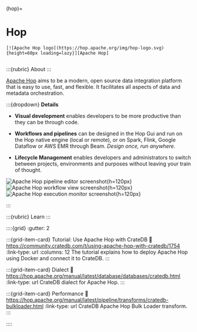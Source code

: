 (hop)=
# Hop

```{div} .float-right
[![Apache Hop logo](https://hop.apache.org/img/hop-logo.svg){height=60px loading=lazy}][Apache Hop]
```
```{div} .clearfix
```

:::{rubric} About
:::

[Apache Hop] aims to be a modern, open source data integration platform that is
easy to use, fast, and flexible. It facilitates all aspects of data and metadata
orchestration.

:::{dropdown} **Details**

- **Visual development** enables developers to be more productive than they can
  be through code.

- **Workflows and pipelines** can be designed in the Hop Gui and run on the Hop
  native engine (local or remote), or on Spark, Flink, Google Dataflow or AWS EMR
  through Beam. _Design once, run anywhere._

- **Lifecycle Management** enables developers and administrators to switch between
  projects, environments and purposes without leaving your train of thought.

![Apache Hop pipeline editor screenshot](https://github.com/crate/crate-clients-tools/assets/453543/da6baf11-8430-4a0f-b2df-55717ce02802){h=120px}
![Apache Hop workflow view screenshot](https://github.com/crate/crate-clients-tools/assets/453543/60cfc82a-db0a-49f1-8e26-a37b774b3614){h=120px}
![Apache Hop execution monitor screenshot](https://github.com/crate/crate-clients-tools/assets/453543/2bd59577-b664-45ae-a71e-36a130d36739){h=120px}

:::

:::{rubric} Learn
:::
 
::::{grid}
:gutter: 2

:::{grid-item-card} Tutorial: Use Apache Hop with CrateDB
:link: https://community.cratedb.com/t/using-apache-hop-with-cratedb/1754
:link-type: url
:columns: 12
The tutorial explains how to deploy Apache Hop using Docker and connect it to CrateDB.
:::

:::{grid-item-card} Dialect
:link: https://hop.apache.org/manual/latest/database/databases/cratedb.html
:link-type: url
CrateDB dialect for Apache Hop.
:::

:::{grid-item-card} Performance
:link: https://hop.apache.org/manual/latest/pipeline/transforms/cratedb-bulkloader.html
:link-type: url
CrateDB Apache Hop Bulk Loader transform.
:::

::::


[Apache Hop]: https://hop.apache.org/
